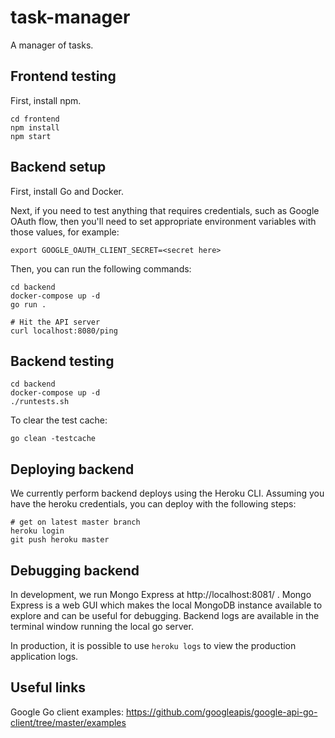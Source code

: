 # task-manager
A manager of tasks.

## Frontend testing

First, install npm.

```
cd frontend
npm install
npm start
```

## Backend setup

First, install Go and Docker.

Next, if you need to test anything that requires credentials, such as Google OAuth flow, then you'll need to set appropriate environment variables with those values, for example:

```
export GOOGLE_OAUTH_CLIENT_SECRET=<secret here>
```

Then, you can run the following commands:

```
cd backend
docker-compose up -d
go run .

# Hit the API server
curl localhost:8080/ping
```

## Backend testing

```
cd backend
docker-compose up -d
./runtests.sh
```

To clear the test cache:
```
go clean -testcache
```

## Deploying backend

We currently perform backend deploys using the Heroku CLI. Assuming you have the heroku credentials, you can deploy with the following steps:

```
# get on latest master branch
heroku login
git push heroku master
```

## Debugging backend

In development, we run Mongo Express at http://localhost:8081/ . Mongo Express is a web GUI which makes the local MongoDB instance available to explore and can be useful for debugging. Backend logs are available in the terminal window running the local go server.

In production, it is possible to use `heroku logs` to view the production application logs.

## Useful links

Google Go client examples: https://github.com/googleapis/google-api-go-client/tree/master/examples
